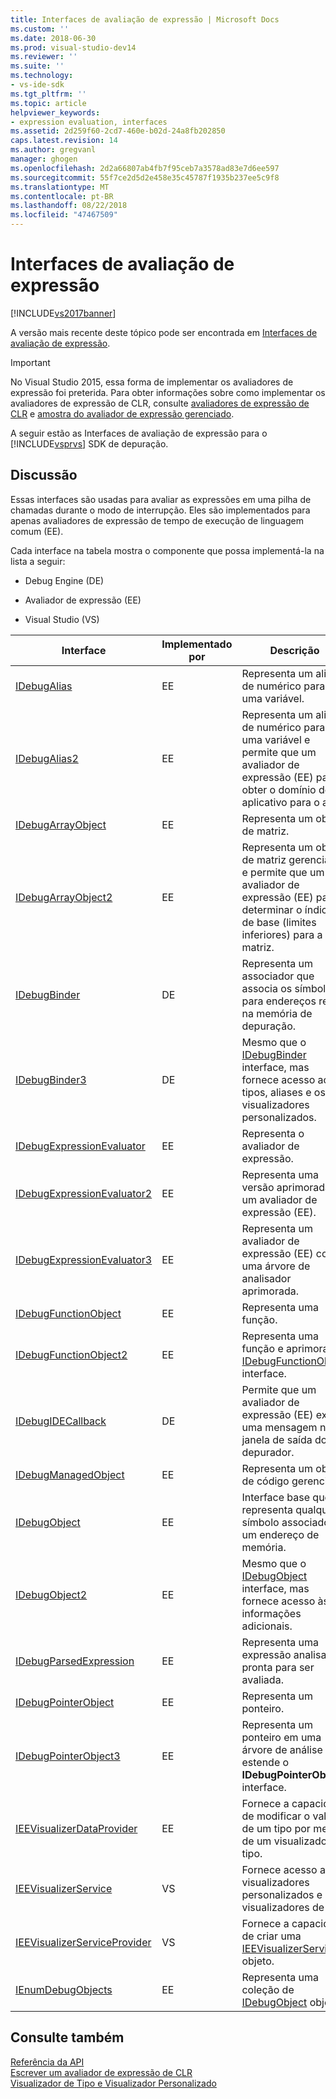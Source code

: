 ```yaml
---
title: Interfaces de avaliação de expressão | Microsoft Docs
ms.custom: ''
ms.date: 2018-06-30
ms.prod: visual-studio-dev14
ms.reviewer: ''
ms.suite: ''
ms.technology:
- vs-ide-sdk
ms.tgt_pltfrm: ''
ms.topic: article
helpviewer_keywords:
- expression evaluation, interfaces
ms.assetid: 2d259f60-2cd7-460e-b02d-24a8fb202850
caps.latest.revision: 14
ms.author: gregvanl
manager: ghogen
ms.openlocfilehash: 2d2a66807ab4fb7f95ceb7a3578ad83e7d6ee597
ms.sourcegitcommit: 55f7ce2d5d2e458e35c45787f1935b237ee5c9f8
ms.translationtype: MT
ms.contentlocale: pt-BR
ms.lasthandoff: 08/22/2018
ms.locfileid: "47467509"
---
```

# <a name="expression-evaluation-interfaces"></a>Interfaces de avaliação de expressão
[!INCLUDE[vs2017banner](../../../includes/vs2017banner.md)]

A versão mais recente deste tópico pode ser encontrada em [Interfaces de avaliação de expressão](https://docs.microsoft.com/visualstudio/extensibility/debugger/reference/expression-evaluation-interfaces).  
  
> [!IMPORTANT]
>  No Visual Studio 2015, essa forma de implementar os avaliadores de expressão foi preterida. Para obter informações sobre como implementar os avaliadores de expressão de CLR, consulte [avaliadores de expressão de CLR](https://github.com/Microsoft/ConcordExtensibilitySamples/wiki/CLR-Expression-Evaluators) e [amostra do avaliador de expressão gerenciado](https://github.com/Microsoft/ConcordExtensibilitySamples/wiki/Managed-Expression-Evaluator-Sample).  
  
 A seguir estão as Interfaces de avaliação de expressão para o [!INCLUDE[vsprvs](../../../includes/vsprvs-md.md)] SDK de depuração.  
  
## <a name="discussion"></a>Discussão  
 Essas interfaces são usadas para avaliar as expressões em uma pilha de chamadas durante o modo de interrupção. Eles são implementados para apenas avaliadores de expressão de tempo de execução de linguagem comum (EE).  
  
 Cada interface na tabela mostra o componente que possa implementá-la na lista a seguir:  
  
-   Debug Engine (DE)  
  
-   Avaliador de expressão (EE)  
  
-   Visual Studio (VS)  
  
|Interface|Implementado por|Descrição|  
|---------------|--------------------|-----------------|  
|[IDebugAlias](../../../extensibility/debugger/reference/idebugalias.md)|EE|Representa um alias de numérico para uma variável.|  
|[IDebugAlias2](../../../extensibility/debugger/reference/idebugalias2.md)|EE|Representa um alias de numérico para uma variável e permite que um avaliador de expressão (EE) para obter o domínio do aplicativo para o alias.|  
|[IDebugArrayObject](../../../extensibility/debugger/reference/idebugarrayobject.md)|EE|Representa um objeto de matriz.|  
|[IDebugArrayObject2](../../../extensibility/debugger/reference/idebugarrayobject2.md)|EE|Representa um objeto de matriz gerenciada e permite que um avaliador de expressão (EE) para determinar o índice de base (limites inferiores) para a matriz.|  
|[IDebugBinder](../../../extensibility/debugger/reference/idebugbinder.md)|DE|Representa um associador que associa os símbolos para endereços reais na memória de depuração.|  
|[IDebugBinder3](../../../extensibility/debugger/reference/idebugbinder3.md)|DE|Mesmo que o [IDebugBinder](../../../extensibility/debugger/reference/idebugbinder.md) interface, mas fornece acesso aos tipos, aliases e os visualizadores personalizados.|  
|[IDebugExpressionEvaluator](../../../extensibility/debugger/reference/idebugexpressionevaluator.md)|EE|Representa o avaliador de expressão.|  
|[IDebugExpressionEvaluator2](../../../extensibility/debugger/reference/idebugexpressionevaluator2.md)|EE|Representa uma versão aprimorada de um avaliador de expressão (EE).|  
|[IDebugExpressionEvaluator3](../../../extensibility/debugger/reference/idebugexpressionevaluator3.md)|EE|Representa um avaliador de expressão (EE) com uma árvore de analisador aprimorada.|  
|[IDebugFunctionObject](../../../extensibility/debugger/reference/idebugfunctionobject.md)|EE|Representa uma função.|  
|[IDebugFunctionObject2](../../../extensibility/debugger/reference/idebugfunctionobject2.md)|EE|Representa uma função e aprimora a [IDebugFunctionObject](../../../extensibility/debugger/reference/idebugfunctionobject.md) interface.|  
|[IDebugIDECallback](../../../extensibility/debugger/reference/idebugidecallback.md)|DE|Permite que um avaliador de expressão (EE) exibir uma mensagem na janela de saída do depurador.|  
|[IDebugManagedObject](../../../extensibility/debugger/reference/idebugmanagedobject.md)|EE|Representa um objeto de código gerenciado.|  
|[IDebugObject](../../../extensibility/debugger/reference/idebugobject.md)|EE|Interface base que representa qualquer símbolo associado a um endereço de memória.|  
|[IDebugObject2](../../../extensibility/debugger/reference/idebugobject2.md)|EE|Mesmo que o [IDebugObject](../../../extensibility/debugger/reference/idebugobject.md) interface, mas fornece acesso às informações adicionais.|  
|[IDebugParsedExpression](../../../extensibility/debugger/reference/idebugparsedexpression.md)|EE|Representa uma expressão analisada pronta para ser avaliada.|  
|[IDebugPointerObject](../../../extensibility/debugger/reference/idebugpointerobject.md)|EE|Representa um ponteiro.|  
|[IDebugPointerObject3](../../../extensibility/debugger/reference/idebugpointerobject3.md)|EE|Representa um ponteiro em uma árvore de análise e estende o **IDebugPointerObject** interface.|  
|[IEEVisualizerDataProvider](../../../extensibility/debugger/reference/ieevisualizerdataprovider.md)|EE|Fornece a capacidade de modificar o valor de um tipo por meio de um visualizador de tipo.|  
|[IEEVisualizerService](../../../extensibility/debugger/reference/ieevisualizerservice.md)|VS|Fornece acesso aos visualizadores personalizados e visualizadores de tipo.|  
|[IEEVisualizerServiceProvider](../../../extensibility/debugger/reference/ieevisualizerserviceprovider.md)|VS|Fornece a capacidade de criar uma [IEEVisualizerService](../../../extensibility/debugger/reference/ieevisualizerservice.md) objeto.|  
|[IEnumDebugObjects](../../../extensibility/debugger/reference/ienumdebugobjects.md)|EE|Representa uma coleção de [IDebugObject](../../../extensibility/debugger/reference/idebugobject.md) objetos.|  
  
## <a name="see-also"></a>Consulte também  
 [Referência da API](../../../extensibility/debugger/reference/api-reference-visual-studio-debugging.md)   
 [Escrever um avaliador de expressão de CLR](../../../extensibility/debugger/writing-a-common-language-runtime-expression-evaluator.md)   
 [Visualizador de Tipo e Visualizador Personalizado](../../../extensibility/debugger/type-visualizer-and-custom-viewer.md)

